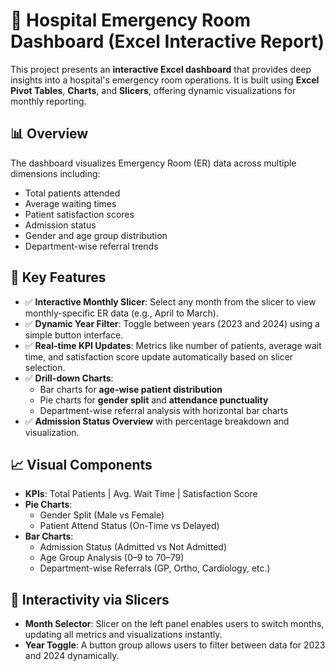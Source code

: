 # 🏥 Hospital Emergency Room Dashboard (Excel Interactive Report)

This project presents an **interactive Excel dashboard** that provides deep insights into a hospital's emergency room operations. It is built using **Excel Pivot Tables**, **Charts**, and **Slicers**, offering dynamic visualizations for monthly reporting.

## 📊 Overview

The dashboard visualizes Emergency Room (ER) data across multiple dimensions including:
- Total patients attended
- Average waiting times
- Patient satisfaction scores
- Admission status
- Gender and age group distribution
- Department-wise referral trends

## 📌 Key Features

- ✅ **Interactive Monthly Slicer**: Select any month from the slicer to view monthly-specific ER data (e.g., April to March).
- ✅ **Dynamic Year Filter**: Toggle between years (2023 and 2024) using a simple button interface.
- ✅ **Real-time KPI Updates**: Metrics like number of patients, average wait time, and satisfaction score update automatically based on slicer selection.
- ✅ **Drill-down Charts**:
  - Bar charts for **age-wise patient distribution**
  - Pie charts for **gender split** and **attendance punctuality**
  - Department-wise referral analysis with horizontal bar charts
- ✅ **Admission Status Overview** with percentage breakdown and visualization.

## 📈 Visual Components

- **KPIs**: Total Patients | Avg. Wait Time | Satisfaction Score
- **Pie Charts**: 
  - Gender Split (Male vs Female)
  - Patient Attend Status (On-Time vs Delayed)
- **Bar Charts**:
  - Admission Status (Admitted vs Not Admitted)
  - Age Group Analysis (0–9 to 70–79)
  - Department-wise Referrals (GP, Ortho, Cardiology, etc.)

## 🧩 Interactivity via Slicers

- **Month Selector**: Slicer on the left panel enables users to switch months, updating all metrics and visualizations instantly.
- **Year Toggle**: A button group allows users to filter between data for 2023 and 2024 dynamically.
